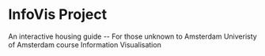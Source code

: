 # InfoVis Project
An interactive housing guide -- For those unknown to Amsterdam
Univeristy of Amsterdam course Information Visualisation

